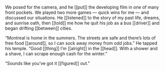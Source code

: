 We posed for the camera, and he [[put]] the developing film in one of many front pockets. We played two more games — quick wins for me — and discussed our situations. He [[listened]] to the story of my past life, dreams, and sunrise oath, then [[told]] me how he quit his job as a bus [[driver]] and began drifting [[between]] cities.

“Montreal is home in the summers. The streets are safe and there’s lots of free food [[around]], so I can sock away money from odd jobs.” He tapped his temple. “Good [[thing]] I’m [[alright]] in the [[head]]. With a shower and a shave, I can scrape enough cash for the winter.”

“Sounds like you’ve got it [[figured]] out.”